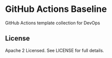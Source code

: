 # GitHub Actions Baseline

GitHub Actions template collection for DevOps

## License

Apache 2 Licensed. See LICENSE for full details.
